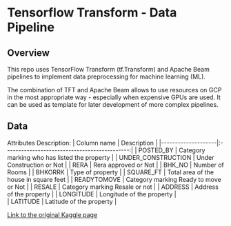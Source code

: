 # Tensorflow Transform - Data Pipeline

## Overview
This repo uses TensorFlow Transform (tf.Transform) and Apache Beam pipelines to implement data preprocessing for machine learning (ML).

The combination of TFT and Apache Beam allows to use resources on GCP in the most appropriate way - especially when expensive GPUs are used.
It can be used as template for later development of more complex pipelines.

## Data

Attributes Description:
| Column name        |                  Description                  |
|--------------------|:---------------------------------------------:|
| POSTED_BY          |  Category marking who has listed the property |
| UNDER_CONSTRUCTION |  Under Construction or Not                    |
| RERA               |  Rera approved or Not                         |
| BHK_NO             |  Number of Rooms                              |
| BHKORRK            |  Type of property                             |
| SQUARE_FT          |  Total area of the house in square feet       |
| READYTOMOVE        |  Category marking Ready to move or Not        |
| RESALE             |  Category marking Resale or not               |
| ADDRESS            |  Address of the property                      |
| LONGITUDE          |  Longitude of the property                    |   
| LATITUDE           |  Latitude of the property                     |   



[Link to the original Kaggle page](https://www.kaggle.com/anmolkumar/house-price-prediction-challenge?select=train.csv)
